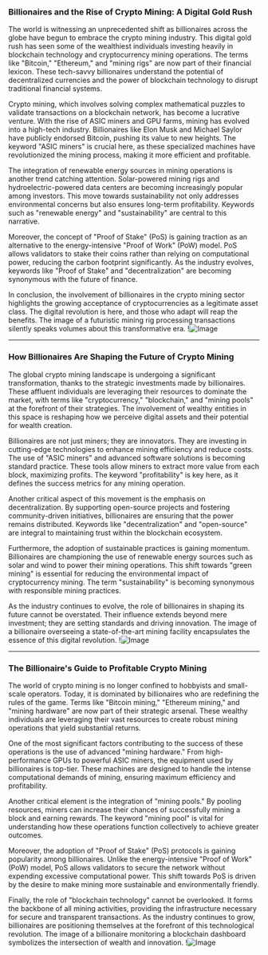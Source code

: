 ### Billionaires and the Rise of Crypto Mining: A Digital Gold Rush

The world is witnessing an unprecedented shift as billionaires across the globe have begun to embrace the crypto mining industry. This digital gold rush has seen some of the wealthiest individuals investing heavily in blockchain technology and cryptocurrency mining operations. The terms like "Bitcoin," "Ethereum," and "mining rigs" are now part of their financial lexicon. These tech-savvy billionaires understand the potential of decentralized currencies and the power of blockchain technology to disrupt traditional financial systems.

Crypto mining, which involves solving complex mathematical puzzles to validate transactions on a blockchain network, has become a lucrative venture. With the rise of ASIC miners and GPU farms, mining has evolved into a high-tech industry. Billionaires like Elon Musk and Michael Saylor have publicly endorsed Bitcoin, pushing its value to new heights. The keyword "ASIC miners" is crucial here, as these specialized machines have revolutionized the mining process, making it more efficient and profitable.

The integration of renewable energy sources in mining operations is another trend catching attention. Solar-powered mining rigs and hydroelectric-powered data centers are becoming increasingly popular among investors. This move towards sustainability not only addresses environmental concerns but also ensures long-term profitability. Keywords such as "renewable energy" and "sustainability" are central to this narrative.

Moreover, the concept of "Proof of Stake" (PoS) is gaining traction as an alternative to the energy-intensive "Proof of Work" (PoW) model. PoS allows validators to stake their coins rather than relying on computational power, reducing the carbon footprint significantly. As the industry evolves, keywords like "Proof of Stake" and "decentralization" are becoming synonymous with the future of finance.

In conclusion, the involvement of billionaires in the crypto mining sector highlights the growing acceptance of cryptocurrencies as a legitimate asset class. The digital revolution is here, and those who adapt will reap the benefits. The image of a futuristic mining rig processing transactions silently speaks volumes about this transformative era. !![Image](https://github.com/user-attachments/assets/3be06921-4469-491d-bd37-5f14c53422b7)

---

### How Billionaires Are Shaping the Future of Crypto Mining

The global crypto mining landscape is undergoing a significant transformation, thanks to the strategic investments made by billionaires. These affluent individuals are leveraging their resources to dominate the market, with terms like "cryptocurrency," "blockchain," and "mining pools" at the forefront of their strategies. The involvement of wealthy entities in this space is reshaping how we perceive digital assets and their potential for wealth creation.

Billionaires are not just miners; they are innovators. They are investing in cutting-edge technologies to enhance mining efficiency and reduce costs. The use of "ASIC miners" and advanced software solutions is becoming standard practice. These tools allow miners to extract more value from each block, maximizing profits. The keyword "profitability" is key here, as it defines the success metrics for any mining operation.

Another critical aspect of this movement is the emphasis on decentralization. By supporting open-source projects and fostering community-driven initiatives, billionaires are ensuring that the power remains distributed. Keywords like "decentralization" and "open-source" are integral to maintaining trust within the blockchain ecosystem.

Furthermore, the adoption of sustainable practices is gaining momentum. Billionaires are championing the use of renewable energy sources such as solar and wind to power their mining operations. This shift towards "green mining" is essential for reducing the environmental impact of cryptocurrency mining. The term "sustainability" is becoming synonymous with responsible mining practices.

As the industry continues to evolve, the role of billionaires in shaping its future cannot be overstated. Their influence extends beyond mere investment; they are setting standards and driving innovation. The image of a billionaire overseeing a state-of-the-art mining facility encapsulates the essence of this digital revolution. !![Image](https://github.com/user-attachments/assets/3be06921-4469-491d-bd37-5f14c53422b7)

--- 

### The Billionaire's Guide to Profitable Crypto Mining

The world of crypto mining is no longer confined to hobbyists and small-scale operators. Today, it is dominated by billionaires who are redefining the rules of the game. Terms like "Bitcoin mining," "Ethereum mining," and "mining hardware" are now part of their strategic arsenal. These wealthy individuals are leveraging their vast resources to create robust mining operations that yield substantial returns.

One of the most significant factors contributing to the success of these operations is the use of advanced "mining hardware." From high-performance GPUs to powerful ASIC miners, the equipment used by billionaires is top-tier. These machines are designed to handle the intense computational demands of mining, ensuring maximum efficiency and profitability.

Another critical element is the integration of "mining pools." By pooling resources, miners can increase their chances of successfully mining a block and earning rewards. The keyword "mining pool" is vital for understanding how these operations function collectively to achieve greater outcomes.

Moreover, the adoption of "Proof of Stake" (PoS) protocols is gaining popularity among billionaires. Unlike the energy-intensive "Proof of Work" (PoW) model, PoS allows validators to secure the network without expending excessive computational power. This shift towards PoS is driven by the desire to make mining more sustainable and environmentally friendly.

Finally, the role of "blockchain technology" cannot be overlooked. It forms the backbone of all mining activities, providing the infrastructure necessary for secure and transparent transactions. As the industry continues to grow, billionaires are positioning themselves at the forefront of this technological revolution. The image of a billionaire monitoring a blockchain dashboard symbolizes the intersection of wealth and innovation. !![Image](https://github.com/user-attachments/assets/3be06921-4469-491d-bd37-5f14c53422b7)